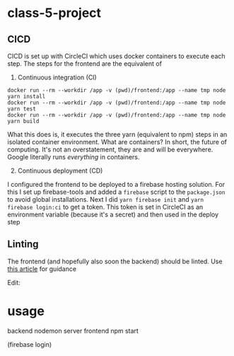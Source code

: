 # class-5-project

## CICD

CICD is set up with CircleCI which uses docker containers to execute each step. The steps for the frontend are the equivalent of

1. Continuous integration (CI)
 
```
docker run --rm --workdir /app -v (pwd)/frontend:/app --name tmp node yarn install
docker run --rm --workdir /app -v (pwd)/frontend:/app --name tmp node yarn test
docker run --rm --workdir /app -v (pwd)/frontend:/app --name tmp node yarn build
```

What this does is, it executes the three yarn (equivalent to npm) steps in an isolated container environment. What are containers? In short, the future of computing. It's not an overstatement, they are and will be everywhere. Google literally runs *everything* in containers. 

2. Continuous deployment (CD)

I configured the frontend to be deployed to a firebase hosting solution. For this I set up firebase-tools and added a `firebase` script to the `package.json` to avoid global installations. Next I did
`yarn firebase init` and 
`yarn firebase login:ci` to get a token. This token is set in CircleCI as an environment variable (because it's a secret) and then used in the deploy step 

## Linting

The frontend (and hopefully also soon the backend) should be linted. Use [this article](https://medium.com/@pppped/extend-create-react-app-with-airbnbs-eslint-config-prettier-flow-and-react-testing-library-96627e9a9672) for guidance

Edit:
# usage 
backend nodemon server
frontend npm start

(firebase login)

